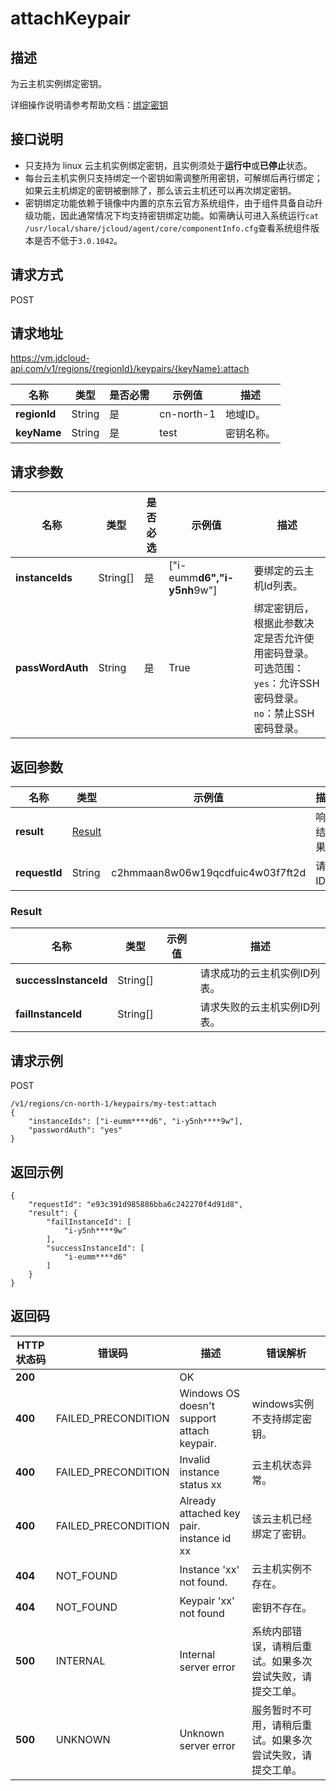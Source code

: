 # attachKeypair


## 描述

为云主机实例绑定密钥。

详细操作说明请参考帮助文档：[绑定密钥](https://docs.jdcloud.com/cn/virtual-machines/bind-keypair)

## 接口说明
- 只支持为 linux 云主机实例绑定密钥，且实例须处于**运行中**或**已停止**状态。
- 每台云主机实例只支持绑定一个密钥如需调整所用密钥，可解绑后再行绑定；如果云主机绑定的密钥被删除了，那么该云主机还可以再次绑定密钥。
- 密钥绑定功能依赖于镜像中内置的京东云官方系统组件，由于组件具备自动升级功能，因此通常情况下均支持密钥绑定功能。如需确认可进入系统运行`cat /usr/local/share/jcloud/agent/core/componentInfo.cfg`查看系统组件版本是否不低于`3.0.1042`。


## 请求方式
POST

## 请求地址
https://vm.jdcloud-api.com/v1/regions/{regionId}/keypairs/{keyName}:attach

|名称|类型|是否必需|示例值|描述|
|---|---|---|---|---|
|**regionId**|String|是|cn-north-1|地域ID。|
|**keyName**|String|是|test|密钥名称。|

## 请求参数
|名称|类型|是否必选|示例值|描述|
|---|---|---|---|---|
|**instanceIds**|String[]|是|\[&quot;i-eumm****d6&quot;,&quot;i-y5nh****9w&quot;]|要绑定的云主机Id列表。|
|**passWordAuth**|String|是|True|绑定密钥后，根据此参数决定是否允许使用密码登录。可选范围：<br>`yes`：允许SSH密码登录。<br>`no`：禁止SSH密码登录。<br>|


## 返回参数
|名称|类型|示例值|描述|
|---|---|---|---|
|**result**|[Result](attachKeypair#user-content-result)| |响应结果。|
|**requestId**|String|c2hmmaan8w06w19qcdfuic4w03f7ft2d|请求ID。|

### <div id="user-content-result">Result</div>
|名称|类型|示例值|描述|
|---|---|---|---|
|**successInstanceId**|String[]| |请求成功的云主机实例ID列表。|
|**failInstanceId**|String[]| |请求失败的云主机实例ID列表。|


## 请求示例
POST

```
/v1/regions/cn-north-1/keypairs/my-test:attach
{
    "instanceIds": ["i-eumm****d6", "i-y5nh****9w"],
    "passwordAuth": "yes"
}
```



## 返回示例
```
{
    "requestId": "e93c391d985886bba6c242270f4d91d8", 
    "result": {
        "failInstanceId": [
            "i-y5nh****9w"
        ], 
        "successInstanceId": [
            "i-eumm****d6"
        ]
    }
}
```

## 返回码
|HTTP状态码|错误码|描述|错误解析|
|---|---|---|---|
|**200**||OK||
|**400**|FAILED_PRECONDITION|Windows OS doesn't support attach keypair.|windows实例不支持绑定密钥。|
|**400**|FAILED_PRECONDITION|Invalid instance status xx|云主机状态异常。|
|**400**|FAILED_PRECONDITION|Already attached key pair. instance id xx|该云主机已经绑定了密钥。|
|**404**|NOT_FOUND|Instance 'xx' not found.|云主机实例不存在。|
|**404**|NOT_FOUND|Keypair 'xx' not found|密钥不存在。|
|**500**|INTERNAL|Internal server error|系统内部错误，请稍后重试。如果多次尝试失败，请提交工单。|
|**500**|UNKNOWN|Unknown server error|服务暂时不可用，请稍后重试。如果多次尝试失败，请提交工单。|
